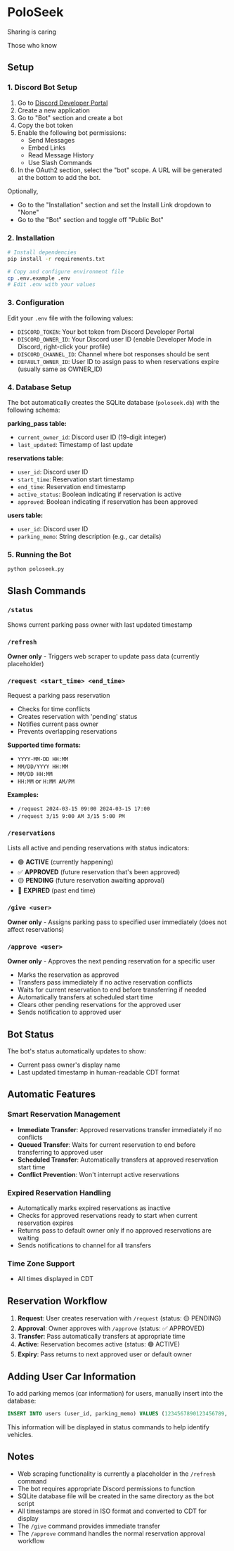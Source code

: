 # PoloSeek
Sharing is caring

Those who know

## Setup

### 1. Discord Bot Setup
1. Go to [Discord Developer Portal](https://discord.com/developers/applications)
2. Create a new application
3. Go to "Bot" section and create a bot
4. Copy the bot token
5. Enable the following bot permissions:
   - Send Messages
   - Embed Links
   - Read Message History
   - Use Slash Commands
6. In the OAuth2 section, select the "bot" scope. A URL will be generated at the bottom to add the bot.

Optionally,
- Go to the "Installation" section and set the Install Link dropdown to "None"
- Go to the "Bot" section and toggle off "Public Bot"

### 2. Installation
```bash
# Install dependencies
pip install -r requirements.txt

# Copy and configure environment file
cp .env.example .env
# Edit .env with your values
```

### 3. Configuration
Edit your `.env` file with the following values:
- `DISCORD_TOKEN`: Your bot token from Discord Developer Portal
- `DISCORD_OWNER_ID`: Your Discord user ID (enable Developer Mode in Discord, right-click your profile)
- `DISCORD_CHANNEL_ID`: Channel where bot responses should be sent
- `DEFAULT_OWNER_ID`: User ID to assign pass to when reservations expire (usually same as OWNER_ID)

### 4. Database Setup
The bot automatically creates the SQLite database (`poloseek.db`) with the following schema:

**parking_pass table:**
- `current_owner_id`: Discord user ID (19-digit integer)
- `last_updated`: Timestamp of last update

**reservations table:**
- `user_id`: Discord user ID
- `start_time`: Reservation start timestamp
- `end_time`: Reservation end timestamp  
- `active_status`: Boolean indicating if reservation is active
- `approved`: Boolean indicating if reservation has been approved

**users table:**
- `user_id`: Discord user ID
- `parking_memo`: String description (e.g., car details)

### 5. Running the Bot
```bash
python poloseek.py
```

## Slash Commands

### `/status`
Shows current parking pass owner with last updated timestamp

### `/refresh`
**Owner only** - Triggers web scraper to update pass data (currently placeholder)

### `/request <start_time> <end_time>`
Request a parking pass reservation
- Checks for time conflicts
- Creates reservation with 'pending' status
- Notifies current pass owner
- Prevents overlapping reservations

**Supported time formats:**
- `YYYY-MM-DD HH:MM`
- `MM/DD/YYYY HH:MM`
- `MM/DD HH:MM`
- `HH:MM` or `H:MM AM/PM`

**Examples:**
- `/request 2024-03-15 09:00 2024-03-15 17:00`
- `/request 3/15 9:00 AM 3/15 5:00 PM`

### `/reservations`
Lists all active and pending reservations with status indicators:
- 🟢 **ACTIVE** (currently happening)
- ✅ **APPROVED** (future reservation that's been approved)
- 🟡 **PENDING** (future reservation awaiting approval)
- 🔴 **EXPIRED** (past end time)

### `/give <user>`
**Owner only** - Assigns parking pass to specified user immediately (does not affect reservations)

### `/approve <user>`
**Owner only** - Approves the next pending reservation for a specific user
- Marks the reservation as approved
- Transfers pass immediately if no active reservation conflicts
- Waits for current reservation to end before transferring if needed
- Automatically transfers at scheduled start time
- Clears other pending reservations for the approved user
- Sends notification to approved user

## Bot Status
The bot's status automatically updates to show:
- Current pass owner's display name
- Last updated timestamp in human-readable CDT format

## Automatic Features

### Smart Reservation Management
- **Immediate Transfer**: Approved reservations transfer immediately if no conflicts
- **Queued Transfer**: Waits for current reservation to end before transferring to approved user
- **Scheduled Transfer**: Automatically transfers at approved reservation start time
- **Conflict Prevention**: Won't interrupt active reservations

### Expired Reservation Handling
- Automatically marks expired reservations as inactive
- Checks for approved reservations ready to start when current reservation expires
- Returns pass to default owner only if no approved reservations are waiting
- Sends notifications to channel for all transfers

### Time Zone Support
- All times displayed in CDT

## Reservation Workflow

1. **Request**: User creates reservation with `/request` (status: 🟡 PENDING)
2. **Approval**: Owner approves with `/approve` (status: ✅ APPROVED)
3. **Transfer**: Pass automatically transfers at appropriate time
4. **Active**: Reservation becomes active (status: 🟢 ACTIVE)
5. **Expiry**: Pass returns to next approved user or default owner

## Adding User Car Information
To add parking memos (car information) for users, manually insert into the database:

```sql
INSERT INTO users (user_id, parking_memo) VALUES (1234567890123456789, 'nathan');
```

This information will be displayed in status commands to help identify vehicles.

## Notes
- Web scraping functionality is currently a placeholder in the `/refresh` command
- The bot requires appropriate Discord permissions to function
- SQLite database file will be created in the same directory as the bot script
- All timestamps are stored in ISO format and converted to CDT for display
- The `/give` command provides immediate transfer
- The `/approve` command handles the normal reservation approval workflow
